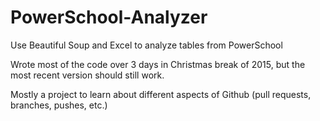 # PowerSchool-Analyzer
Use Beautiful Soup and Excel to analyze tables from PowerSchool

Wrote most of the code over 3 days in Christmas break of 2015, but the most recent version should still work.

Mostly a project to learn about different aspects of Github (pull requests, branches, pushes, etc.)

